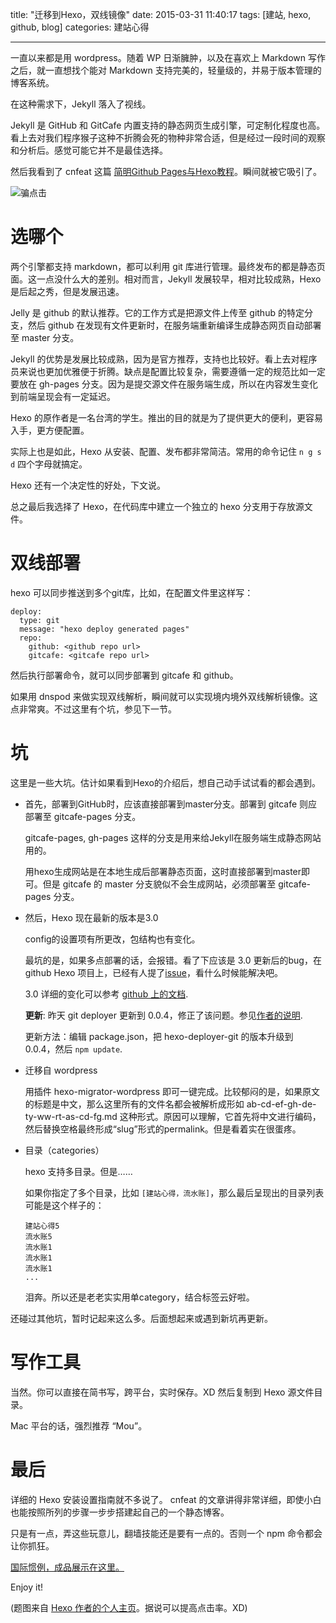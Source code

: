 title: "迁移到Hexo，双线镜像"
date: 2015-03-31 11:40:17
tags: [建站, hexo, github, blog]
categories: 建站心得

---

一直以来都是用 wordpress。随着 WP 日渐臃肿，以及在喜欢上 Markdown 写作之后，就一直想找个能对 Markdown 支持完美的，轻量级的，并易于版本管理的博客系统。

在这种需求下，Jekyll 落入了视线。

Jekyll 是 GitHub 和 GitCafe 内置支持的静态网页生成引擎，可定制化程度也高。看上去对我们程序猴子这种不折腾会死的物种非常合适，但是经过一段时间的观察和分析后。感觉可能它并不是最佳选择。

然后我看到了 cnfeat 这篇 [简明Github Pages与Hexo教程][link-cnfeat-hexo]。瞬间就被它吸引了。

![骗点击][img-girls]

# 选哪个

两个引擎都支持 markdown，都可以利用 git 库进行管理。最终发布的都是静态页面。这一点没什么大的差别。相对而言，Jekyll 发展较早，相对比较成熟，Hexo 是后起之秀，但是发展迅速。

Jelly 是 github 的默认推荐。它的工作方式是把源文件上传至 github 的特定分支，然后 github 在发现有文件更新时，在服务端重新编译生成静态网页自动部署至 master 分支。

Jekyll 的优势是发展比较成熟，因为是官方推荐，支持也比较好。看上去对程序员来说也更加优雅便于折腾。缺点是配置比较复杂，需要遵循一定的规范比如一定要放在 gh-pages 分支。因为是提交源文件在服务端生成，所以在内容发生变化到前端呈现会有一定延迟。

Hexo 的原作者是一名台湾的学生。推出的目的就是为了提供更大的便利，更容易入手，更方便配置。

实际上也是如此，Hexo 从安装、配置、发布都非常简洁。常用的命令记住 `n g s d` 四个字母就搞定。

Hexo 还有一个决定性的好处，下文说。

总之最后我选择了 Hexo，在代码库中建立一个独立的 hexo 分支用于存放源文件。

<!-- more -->

# 双线部署


hexo 可以同步推送到多个git库，比如，在配置文件里这样写：

```
deploy:
  type: git
  message: "hexo deploy generated pages"
  repo: 
    github: <github repo url>
    gitcafe: <gitcafe repo url> 
```

然后执行部署命令，就可以同步部署到 gitcafe 和 github。

如果用 dnspod 来做实现双线解析，瞬间就可以实现境内境外双线解析镜像。这点非常爽。不过这里有个坑，参见下一节。


# 坑

这里是一些大坑。估计如果看到Hexo的介绍后，想自己动手试试看的都会遇到。

- 首先，部署到GitHub时，应该直接部署到master分支。部署到 gitcafe 则应部署至 gitcafe-pages 分支。
	
	gitcafe-pages, gh-pages 这样的分支是用来给Jekyll在服务端生成静态网站用的。
	
	用hexo生成网站是在本地生成后部署静态页面，这时直接部署到master即可。但是 gitcafe 的 master 分支貌似不会生成网站，必须部署至 gitcafe-pages 分支。
	
- 然后，Hexo 现在最新的版本是3.0 
	
	config的设置项有所更改，包结构也有变化。
	
	最坑的是，如果多点部署的话，会报错。看了下应该是 3.0 更新后的bug，在 github Hexo 项目上，已经有人提了[issue][link-hexo-issue-repo]，看什么时候能解决吧。
	
	3.0 详细的变化可以参考 [github 上的文档][link-hexo-v3].

	**更新**: 昨天 git deployer 更新到 0.0.4，修正了该问题。参见[作者的说明][link-hexo-isse-repo-comment].

	更新方法：编辑 package.json，把 hexo-deployer-git 的版本升级到 0.0.4，然后 `npm update`.
	
- 迁移自 wordpress

	用插件 hexo-migrator-wordpress 即可一键完成。比较郁闷的是，如果原文的标题是中文，那么这里所有的文件名都会被解析成形如 ab-cd-ef-gh-de-ty-ww-rt-as-cd-fg.md 这种形式。原因可以理解，它首先将中文进行编码，然后替换空格最终形成“slug”形式的permalink。但是看着实在很蛋疼。

- 目录（categories）

	hexo 支持多目录。但是……

	如果你指定了多个目录，比如 `[建站心得，流水账]`，那么最后呈现出的目录列表可能是这个样子的：

	```
	建站心得5
	流水账5
	流水账1
	流水账1
	流水账1
	...
	```

	泪奔。所以还是老老实实用单category，结合标签云好啦。
	
还碰过其他坑，暂时记起来这么多。后面想起来或遇到新坑再更新。

	
# 写作工具

当然。你可以直接在简书写，跨平台，实时保存。XD 然后复制到 Hexo 源文件目录。

Mac 平台的话，强烈推荐 “Mou”。
	
# 最后

详细的 Hexo 安装设置指南就不多说了。 cnfeat 的文章讲得非常详细，即使小白也能按照所列的步骤一步步搭建起自己的一个静态博客。

只是有一点，弄这些玩意儿，翻墙技能还是要有一点的。否则一个 npm 命令都会让你抓狂。

[国际惯例，成品展示在这里。][link-my-site]

Enjoy it!

(题图来自 [Hexo 作者的个人主页][link-zespia]。据说可以提高点击率。XD)
	

<!-- 链接区 -->
[link-cnfeat-hexo]: http://cnfeat.com/2014/05/10/2014-05-11-how-to-build-a-blog/
[link-ibruce-hexo]: http://ibruce.info/2013/11/22/hexo-your-blog/
[link-hexo-issue-repo]: https://github.com/hexojs/hexo/issues/1108
[link-hexo-v3]: https://github.com/hexojs/hexo/wiki/Breaking-Changes-in-Hexo-3.0
[link-my-site]: http://www.catxn.net
[link-zespia]: http://zespia.tw
[img-girls]: http://catxn.u.qiniudn.com/images/acg/zespia001.jpg-o
[link-hexo-isse-repo-comment]: https://github.com/hexojs/hexo/issues/1108#issuecomment-87942286

